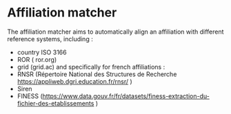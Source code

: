 # Affiliation matcher

The affiliation matcher aims to automatically align an affiliation with different reference systems, including :
- country ISO 3166
- ROR ( ror.org)
- grid (grid.ac)
and specifically for french affiliations :
- RNSR (Répertoire National des Structures de Recherche https://appliweb.dgri.education.fr/rnsr/ )
- Siren
- FINESS (https://www.data.gouv.fr/fr/datasets/finess-extraction-du-fichier-des-etablissements )

